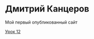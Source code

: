 

# Дмитрий Канцеров
Мой первый опубликованный сайт

[Урок 12](https://dimitrikantserov.github.io/lesson_12 "Моя готовая домашка")
